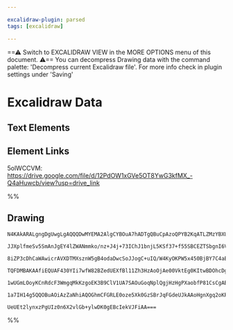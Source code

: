 ```yaml
---

excalidraw-plugin: parsed
tags: [excalidraw]

---
```

==⚠  Switch to EXCALIDRAW VIEW in the MORE OPTIONS menu of this document. ⚠== You can decompress Drawing data with the command palette: 'Decompress current Excalidraw file'. For more info check in plugin settings under 'Saving'



# Excalidraw Data

## Text Elements
## Element Links
5olWCCVM: https://drive.google.com/file/d/12PdOW1xGVe5OT8YwG3kfMX_-Q4aHuwcb/view?usp=drive_link

%%
## Drawing
```compressed-json
N4KAkARALgngDgUwgLgAQQQDwMYEMA2AlgCYBOuA7hADTgQBuCpAzoQPYB2KqATLZMzYBXUtiRoIACyhQ4zZAHoFAc0JRJQgEYA6bGwC2CgF7N6hbEcK4OCtptbErHALRY8RMpWdx8Q1TdIEfARcZgRmBShcZQUebQAObQBmGjoghH0EDihmbgBtcDBQMBKIEm4IAFY2fAB1AGF6gDUAWVSSyFhECozNBGJiXE1g9tLMbmcAdgAGRJ4ATkrK+IAW

JJXplfmeSv5SmAnJgEY4lZWANmmko/nz+J4j+73IChJ1bnjL5KSf37+f55SBCEZTSbgnI6VbQrZbnc5reZHFaTXaFSDWZQjNDTQHMKCkNgAawQ9RqbFIFQAxEcEDSaaNIJpcNhCcoCUIOMRSfhyRV8dZmHBcIFsgyIAAzQj4fAAZVgWPQgg8YrxBOJtTekm4fDREFVRIQcpgCr1NXKgPZoI44VyaCOgLYQuwagOdumON1bOEcAAksRbag8gBdQHi

8iZP3cDhCaWAwicrAVXDTMXsznW5gB4odaDwcSoJJogC+uIQ/W4KyOKPW5x450BjBY7C4aEmSVROcbrE4ADlOGJuPNbtMFklzpM48wACLpKDltDighhQGaYScgCiwUy2QDwcBQjggznxHBkw2W0+lRht0BRA4hIq0lk8iUZEIjG0yjYbExCF0BgUSVggUYgFBOAAFYgAHlaiOTAAHEmgQSooIAFXiABNCh4KSQlxRaAANAB9ZwAEUVlwAAJIQKGw

TQFDMBAKAAfiEQUAF430YIi7wfW82BZedUEXfBl11Zh3HzAoOjAe00VktEg0KItwBDOhcDgOA5VwOduGzaBJAyfMICIUEoFGBhCCYgAhZlWTTLkyQpCRKXFNz3Is7ARBFKAfTnfQ5TVEknKpOlaSQPYIC80gfL8jJbJZL0OUcnlnPQfkOEFYUsnMyLoti/yADEpVleVjKVc1Cii7ycrigL8QNDViHeNAdVKfLav8wKDSNE0KpPPKauyOqACVhCtG

1wUGmLOoyKCnRdcF3WmgqMkKzgoEK3B9ClV1UA7SAOuGoqNplQgjHzHgPXaobfP81CsCgABBUyW3QYJxVyqqjrujJtNIZ6YrYChDNwE80GjWNvtuur105J6gZBkJwfQYUCSoFbZv0BH0dQvMKgciyJIJaUCO4SYKe0c5KjuMd1g2eYx0i4manwDCPndbRpkWc52x4B4eHPSKjG/fQ9N1egCCEfNpm0HmNkLEoS2hmbjoyMbkozAMIEJyK2RIM6Lu

1a7IH14g5QQOBuAOiAzZaNhiAQOGhmCFGRLE0oze5Xk0GzSBrJqFGdeUJkAAoHgnXgq2oKPI9lyoAEoxRGhBlBjYUCZD3Bw6SHFeFzmOeAL1B46T5TMeybriXmqBmwDSH8EisNtoQFOE1IeNlHFnMshdoT8WlwFsCIK20AHhBAQ4FvuHHh0hCgO983H8uqrsAArBBsByGUp7ge3Hed4YhPdiequZWvGFQ798G70ounK9It+bMUvLxAw8e6CGY0b3

UeUEt2lynxzPgUIz0n6X2vlGb+ylwDK0gEBcIekVJFiAA===
```
%%